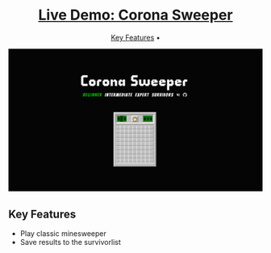 <h1 align="center">
    <br>
    <a href="https://coronasweeper.herokuapp.com/">
    Live Demo: Corona Sweeper 
    </a>
</h1>

<p align="center">
  <a href="#key-features">Key Features</a> •
</p>

![screenshot](https://raw.githubusercontent.com/alexander-braun/coronasweeper/master/preview_images/gif-coronasweeper.gif)

## Key Features

- Play classic minesweeper
- Save results to the survivorlist
